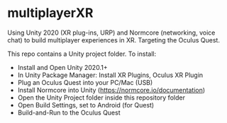 # multiplayerXR
Using Unity 2020 (XR plug-ins, URP) and Normcore (networking, voice chat) to build multiplayer experiences in XR.  Targeting the Oculus Quest.

This repo contains a Unity project folder.  To install:
* Install and Open Unity 2020.1+
* In Unity Package Manager: Install XR Plugins, Oculus XR Plugin
* Plug an Oculus Quest into your PC/Mac (USB)
* Install Normcore into Unity (https://normcore.io/documentation)
* Open the Unity Project folder inside this repository folder
* Open Build Settings, set to Android (for Quest)
* Build-and-Run to the Oculus Quest
